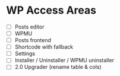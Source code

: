 WP Access Areas
===============

 - [ ] Posts editor
 - [ ] WPMU
 - [ ] Posts frontend
 - [ ] Shortcode with fallback
 - [ ] Settings
 - [ ] Installer / Uninstaller / WPMU uninstaller
 - [ ] 2.0 Upgrader (rename table & cols)

